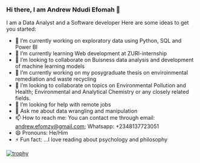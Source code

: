 ### Hi there, I am Andrew Ndudi Efomah 👋

I am a Data Analyst and a Software developer
Here are some ideas to get you started:

- 🔭 I’m currently working on exploratory data using Python, SQL and Power BI
- 🌱 I’m currently learning Web development at ZURI-internship
- 👯 I’m looking to collaborate on Buisness data analysis and development of machine learning models
- 🔭 I’m currently working on my posygraduate thesis on enviroinmental remediation and waste recycling
- 👯 I’m looking to collaborate on topics on Environmental Pollution and Health; Environmental and Analytical Chemistry or any closely related fields.
- 🤔 I’m looking for help with remote jobs
- 💬 Ask me about data wrangling and manipulation
- 📫 How to reach me: You can contact me through email: andrew.efomzy@gmail.com; Whatsapp: +2348137723051
- 😄 Pronouns: He/Him
- ⚡ Fun fact: ...I love reading about psychology and philosophy

[![trophy](https://github-profile-trophy.vercel.app/?username=Efomzy)](https://github.com/Efomzy/github-profile-trophy)
<!--
**Efomzy/Efomzy** is a ✨ _special_ ✨ repository because its `README.md` (this file) appears on your GitHub profile.
-->


